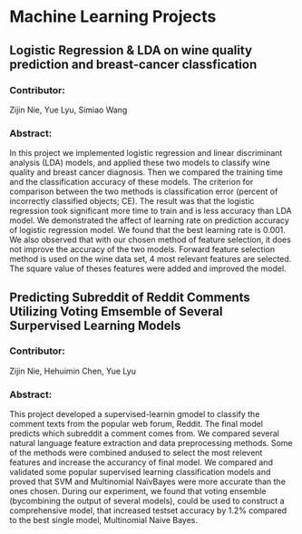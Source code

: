  # Machine Learning Projects

## Logistic Regression & LDA on wine quality prediction and breast-cancer classfication
### Contributor: 
Zijin Nie, Yue Lyu, Simiao Wang
### Abstract: 
In this project we implemented logistic regression and linear discriminant analysis (LDA) models, and  applied these two models to classify wine quality and breast cancer diagnosis. Then we compared the training time and the classification accuracy of these models. The criterion for comparison between the two methods is classification error (percent of incorrectly classified objects; CE). The result was that the logistic regression took significant more time to train and is less accuracy than LDA model. We demonstrated the affect of learning rate on prediction accuracy of logistic regression model. We found that the best learning rate is 0.001. We also observed that with our chosen method of feature selection, it does not improve the accuracy of the two models. Forward feature selection method is used on the wine data set, 4 most relevant features are selected. The square value of theses features were added and improved the model.


## Predicting Subreddit of Reddit Comments Utilizing Voting Emsemble of Several Surpervised Learning Models
### Contributor:
Zijin Nie, Hehuimin Chen, Yue Lyu
### Abstract:
This project developed a supervised-learnin gmodel to classify the comment texts from the popular web forum, Reddit. The final model predicts which subreddit a comment comes from. We compared several natural language feature extraction and data preprocessing methods. Some of the methods were combined andused to select the most relevent features and increase the accurancy of final model. We compared and validated some popular supervised learning classification models and proved that SVM and Multinomial NaïvBayes were more accurate than the ones chosen. During our experiment, we found that voting ensemble (bycombining the output of several models), could be used to construct a comprehensive model, that increased testset accuracy by 1.2% compared to the best single model, Multinomial Naive Bayes.
